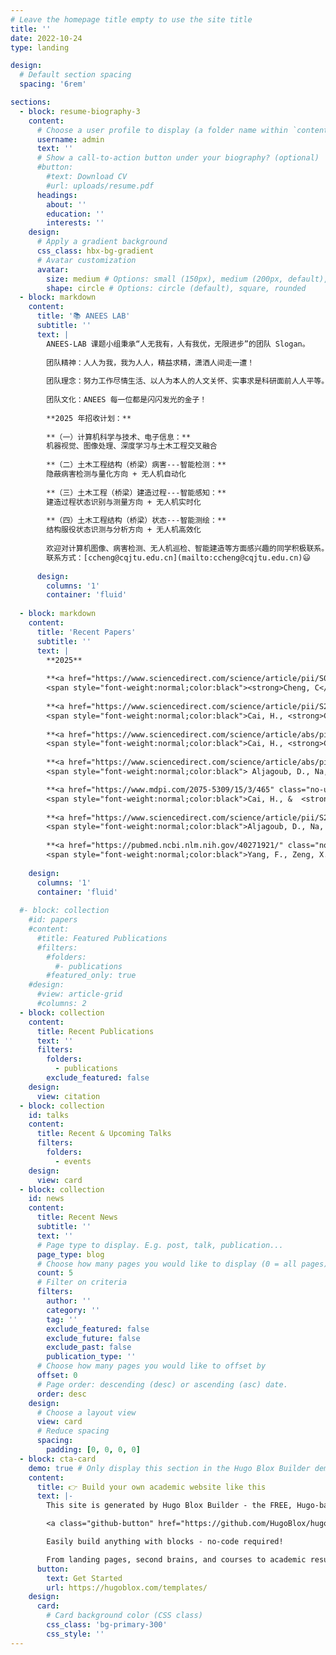 ```yaml
---
# Leave the homepage title empty to use the site title
title: ''
date: 2022-10-24
type: landing

design:
  # Default section spacing
  spacing: '6rem'

sections:
  - block: resume-biography-3
    content:
      # Choose a user profile to display (a folder name within `content/authors/`)
      username: admin
      text: ''
      # Show a call-to-action button under your biography? (optional)
      #button:
        #text: Download CV
        #url: uploads/resume.pdf
      headings:
        about: ''
        education: ''
        interests: ''
    design:
      # Apply a gradient background
      css_class: hbx-bg-gradient
      # Avatar customization
      avatar:
        size: medium # Options: small (150px), medium (200px, default), large (320px), xl (400px), xxl (500px)
        shape: circle # Options: circle (default), square, rounded
  - block: markdown
    content:
      title: '📚 ANEES LAB'
      subtitle: ''
      text: |
        ANEES-LAB 课题小组秉承“人无我有，人有我优，无限进步”的团队 Slogan。
        
        团队精神：人人为我，我为人人，精益求精，潇洒人间走一遭！
        
        团队理念：努力工作尽情生活、以人为本人的人文关怀、实事求是科研面前人人平等。
        
        团队文化：ANEES 每一位都是闪闪发光的金子！
        
        **2025 年招收计划：**
        
        **（一）计算机科学与技术、电子信息：**  
        机器视觉、图像处理、深度学习与土木工程交叉融合  
        
        **（二）土木工程结构（桥梁）病害---智能检测：**  
        隐蔽病害检测与量化方向 + 无人机自动化  
        
        **（三）土木工程（桥梁）建造过程---智能感知：**  
        建造过程状态识别与测量方向 + 无人机实时化  
        
        **（四）土木工程结构（桥梁）状态---智能测绘：**  
        结构服役状态识测与分析方向 + 无人机高效化  
        
        欢迎对计算机图像、病害检测、无人机巡检、智能建造等方面感兴趣的同学积极联系。鼓励有计算机编程基础或对此感兴趣的同学积极联系！  
        联系方式：[ccheng@cqjtu.edu.cn](mailto:ccheng@cqjtu.edu.cn)😃
      
      design:
        columns: '1'
        container: 'fluid'
    
  - block: markdown
    content:
      title: 'Recent Papers'
      subtitle: ''
      text: |
        **2025**
    
        **<a href="https://www.sciencedirect.com/science/article/pii/S0926580525002675?via%3Dihub" class="no-underline" style="color:#436CC8;font-weight:bold">Real-time in-tube concrete level tracking during concrete-filled steel tubular arch bridge construction using infrared thermography and computer vision.</a>**  
        <span style="font-weight:normal;color:black"><strong>Cheng, C</strong>, J. Yu, Z. Xiang, S. Wang, H. Cai, J. Zhou, H.</span> <span style="color:#932C2C">Automation in Construction, 175: 106227.</span> <span style="color:#7030A0">（SCI 一区 TOP 期刊）</span>
    
        **<a href="https://www.sciencedirect.com/science/article/pii/S2214509525007314?via%3Dihub" class="no-underline" style="color:#436CC8;font-weight:bold">Quantitative Infrared Detection Methods for Debonding in Concrete-Filled Steel Tubes During the Hydration Heat Phase.</a>**  
        <span style="font-weight:normal;color:black">Cai, H., <strong>Cheng, C *</strong>, Zhang, H., & Zhou, J. (2025).</span> <span style="color:#932C2C"> Case Studies in Construction Materials, e04933.</span> <span style="color:#7030A0"> （SCI 二区）</span>
    
        **<a href="https://www.sciencedirect.com/science/article/abs/pii/S1359431124024116?via%3Dihub" class="no-underline" style="color:#436CC8;font-weight:bold">Numerical and experimental study on the evolution of thermal contrast for infrared detection of debonding in concrete filled steel tubular structure.</a>**  
        <span style="font-weight:normal;color:black">Cai, H., <strong>Cheng, C *</strong>, Wang, L., Zhang, H., Zhou, J., Na, R., & Wu, B. (2025).</span> <span style="color:#932C2C"> Applied Thermal Engineering, 124743.</span> <span style="color:#7030A0">（SCI 一区 TOP期刊）</span>
    
        **<a href="https://www.sciencedirect.com/science/article/abs/pii/S0926580524006769?via%3Dihub" class="no-underline" style="color:#436CC8;font-weight:bold"> Delamination detection in concrete decks using numerical simulation and UAV-based infrared thermography with deep learning.</a>**  
        <span style="font-weight:normal;color:black"> Aljagoub, D., Na, R., & <strong>Cheng, C</strong>. (2025). </span> <span style="color:#932C2C">  Automation in Construction, 170, 105940.</span> <span style="color:#7030A0">（SCI 一区 TOP期刊）</span>

        **<a href="https://www.mdpi.com/2075-5309/15/3/465" class="no-underline" style="color:#436CC8;font-weight:bold"> Experimental Investigation of Infrared Detection of Debonding in Concrete-Filled Steel Tubes via Cooling-Based Excitation.</a>**  
        <span style="font-weight:normal;color:black">Cai, H., &  <strong>Cheng, C *</strong>. (2025). </span> <span style="color:#932C2C"> Buildings, 15(3), 465.</span> <span style="color:#7030A0">（SCI 三区）</span>
      
        **<a href="https://www.sciencedirect.com/science/article/pii/S2214509525003006?via%3Dihub" class="no-underline" style="color:#436CC8;font-weight:bold">Toward Practical Guidelines for Infrared Thermography of Concrete Bridge Decks: A Preliminary Investigation Across US Climate Zones.</a>**  
        <span style="font-weight:normal;color:black">Aljagoub, D., Na, R., & <strong>Cheng, C</strong>. (2025).</span> <span style="color:#932C2C"> Case Studies in Construction Materials, e04502.</span> <span style="color:#7030A0">（SCI 二区）</span>
    
        **<a href="https://pubmed.ncbi.nlm.nih.gov/40271921/" class="no-underline" style="color:#436CC8;font-weight:bold">Early Detection and Analysis of Cavity Defects in Concrete Columns Based on Infrared Thermography and Finite Element Analysis.</a>**  
        <span style="font-weight:normal;color:black">Yang, F., Zeng, X., Xia, Q., Yang, L., Cai, H., & <strong>Cheng, C *</strong>. (2025).</span> <span style="color:#932C2C">Materials, 18(7), 168. </span> <span style="color:#7030A0">（SCI 三区）</span>
    
    design:
      columns: '1'
      container: 'fluid'
    
  #- block: collection
    #id: papers
    #content:
      #title: Featured Publications
      #filters:
        #folders:
          #- publications
        #featured_only: true
    #design:
      #view: article-grid
      #columns: 2
  - block: collection
    content:
      title: Recent Publications
      text: ''
      filters:
        folders:
          - publications
        exclude_featured: false
    design:
      view: citation
  - block: collection
    id: talks
    content:
      title: Recent & Upcoming Talks
      filters:
        folders:
          - events
    design:
      view: card
  - block: collection
    id: news
    content:
      title: Recent News
      subtitle: ''
      text: ''
      # Page type to display. E.g. post, talk, publication...
      page_type: blog
      # Choose how many pages you would like to display (0 = all pages)
      count: 5
      # Filter on criteria
      filters:
        author: ''
        category: ''
        tag: ''
        exclude_featured: false
        exclude_future: false
        exclude_past: false
        publication_type: ''
      # Choose how many pages you would like to offset by
      offset: 0
      # Page order: descending (desc) or ascending (asc) date.
      order: desc
    design:
      # Choose a layout view
      view: card
      # Reduce spacing
      spacing:
        padding: [0, 0, 0, 0]
  - block: cta-card
    demo: true # Only display this section in the Hugo Blox Builder demo site
    content:
      title: 👉 Build your own academic website like this
      text: |-
        This site is generated by Hugo Blox Builder - the FREE, Hugo-based open source website builder trusted by 250,000+ academics like you.

        <a class="github-button" href="https://github.com/HugoBlox/hugo-blox-builder" data-color-scheme="no-preference: light; light: light; dark: dark;" data-icon="octicon-star" data-size="large" data-show-count="true" aria-label="Star HugoBlox/hugo-blox-builder on GitHub">Star</a>

        Easily build anything with blocks - no-code required!

        From landing pages, second brains, and courses to academic resumés, conferences, and tech blogs.
      button:
        text: Get Started
        url: https://hugoblox.com/templates/
    design:
      card:
        # Card background color (CSS class)
        css_class: 'bg-primary-300'
        css_style: ''
---
```

  
